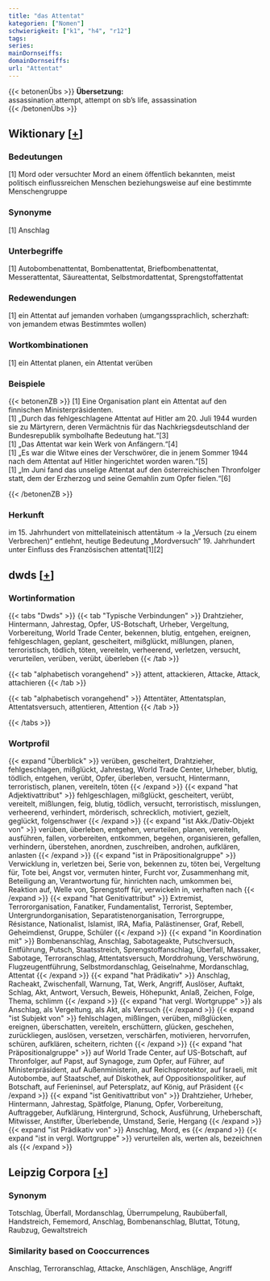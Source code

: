 ```yaml
---
title: "das Attentat"
kategorien: ["Nomen"]
schwierigkeit: ["k1", "h4", "r12"]
tags:
series:
mainDornseiffs:
domainDornseiffs:
url: "Attentat"
---
```


{{< betonenÜbs >}}
**Übersetzung:**  
assassination attempt, attempt on sb’s life, assassination  
{{< /betonenÜbs >}}

## Wiktionary [[+](https://de.wiktionary.org/wiki/Attentat)]

### Bedeutungen
[1] Mord oder versuchter Mord an einem öffentlich bekannten, meist politisch einflussreichen Menschen beziehungsweise auf eine bestimmte Menschengruppe  

### Synonyme
[1] Anschlag  

### Unterbegriffe
[1] Autobombenattentat, Bombenattentat, Briefbombenattentat, Messerattentat, Säureattentat, Selbstmordattentat, Sprengstoffattentat  

### Redewendungen
[1] ein Attentat auf jemanden vorhaben (umgangssprachlich, scherzhaft: von jemandem etwas Bestimmtes wollen)  

### Wortkombinationen
[1] ein Attentat planen, ein Attentat verüben  

### Beispiele
{{< betonenZB >}}
[1] Eine Organisation plant ein Attentat auf den finnischen Ministerpräsidenten.  
[1] „Durch das fehlgeschlagene Attentat auf Hitler am 20. Juli 1944 wurden sie zu Märtyrern, deren Vermächtnis für das Nachkriegsdeutschland der Bundesrepublik symbolhafte Bedeutung hat.“[3]  
[1] „Das Attentat war kein Werk von Anfängern.“[4]  
[1] „Es war die Witwe eines der Verschwörer, die in jenem Sommer 1944 nach dem Attentat auf Hitler hingerichtet worden waren.“[5]  
[1] „Im Juni fand das unselige Attentat auf den österreichischen Thronfolger statt, dem der Erzherzog und seine Gemahlin zum Opfer fielen.“[6]  

{{< /betonenZB >}}
### Herkunft
im 15. Jahrhundert von mittellateinisch attentātum → la „Versuch (zu einem Verbrechen)“ entlehnt, heutige Bedeutung „Mordversuch“ 19. Jahrhundert unter Einfluss des Französischen attentat[1][2]  



## dwds [[+](https://www.dwds.de/wb/Attentat)]

### Wortinformation
{{< tabs "Dwds" >}}
{{< tab "Typische Verbindungen" >}}
Drahtzieher, Hintermann, Jahrestag, Opfer, US-Botschaft, Urheber, Vergeltung, Vorbereitung, World Trade Center, bekennen, blutig, entgehen, ereignen, fehlgeschlagen, geplant, gescheitert, mißglückt, mißlungen, planen, terroristisch, tödlich, töten, vereiteln, verheerend, verletzen, versucht, verurteilen, verüben, verübt, überleben
{{< /tab >}}

{{< tab "alphabetisch vorangehend" >}}
attent, attackieren, Attacke, Attack, attachieren
{{< /tab >}}

{{< tab "alphabetisch vorangehend" >}}
Attentäter, Attentatsplan, Attentatsversuch, attentieren, Attention
{{< /tab >}}

{{< /tabs >}}

### Wortprofil
{{< expand "Überblick" >}} verüben, gescheitert, Drahtzieher, fehlgeschlagen, mißglückt, Jahrestag, World Trade Center, Urheber, blutig, tödlich, entgehen, verübt, Opfer, überleben, versucht, Hintermann, terroristisch, planen, vereiteln, töten {{< /expand >}}
{{< expand "hat Adjektivattribut" >}} fehlgeschlagen, mißglückt, gescheitert, verübt, vereitelt, mißlungen, feig, blutig, tödlich, versucht, terroristisch, misslungen, verheerend, verhindert, mörderisch, schrecklich, motiviert, gezielt, geglückt, folgenschwer {{< /expand >}}
{{< expand "ist Akk./Dativ-Objekt von" >}} verüben, überleben, entgehen, verurteilen, planen, vereiteln, ausführen, fallen, vorbereiten, entkommen, begehen, organisieren, gefallen, verhindern, überstehen, anordnen, zuschreiben, androhen, aufklären, anlasten {{< /expand >}}
{{< expand "ist in Präpositionalgruppe" >}} Verwicklung in, verletzen bei, Serie von, bekennen zu, töten bei, Vergeltung für, Tote bei, Angst vor, vermuten hinter, Furcht vor, Zusammenhang mit, Beteiligung an, Verantwortung für, hinrichten nach, umkommen bei, Reaktion auf, Welle von, Sprengstoff für, verwickeln in, verhaften nach {{< /expand >}}
{{< expand "hat Genitivattribut" >}} Extremist, Terrororganisation, Fanatiker, Fundamentalist, Terrorist, September, Untergrundorganisation, Separatistenorganisation, Terrorgruppe, Résistance, Nationalist, Islamist, IRA, Mafia, Palästinenser, Graf, Rebell, Geheimdienst, Gruppe, Schüler {{< /expand >}}
{{< expand "in Koordination mit" >}} Bombenanschlag, Anschlag, Sabotageakte, Putschversuch, Entführung, Putsch, Staatsstreich, Sprengstoffanschlag, Überfall, Massaker, Sabotage, Terroranschlag, Attentatsversuch, Morddrohung, Verschwörung, Flugzeugentführung, Selbstmordanschlag, Geiselnahme, Mordanschlag, Attentat {{< /expand >}}
{{< expand "hat Prädikativ" >}} Anschlag, Racheakt, Zwischenfall, Warnung, Tat, Werk, Angriff, Auslöser, Auftakt, Schlag, Akt, Antwort, Versuch, Beweis, Höhepunkt, Anlaß, Zeichen, Folge, Thema, schlimm {{< /expand >}}
{{< expand "hat vergl. Wortgruppe" >}} als Anschlag, als Vergeltung, als Akt, als Versuch {{< /expand >}}
{{< expand "ist Subjekt von" >}} fehlschlagen, mißlingen, verüben, mißglücken, ereignen, überschatten, vereiteln, erschüttern, glücken, geschehen, zurückliegen, auslösen, versetzen, verschärfen, motivieren, hervorrufen, schüren, aufklären, scheitern, richten {{< /expand >}}
{{< expand "hat Präpositionalgruppe" >}} auf World Trade Center, auf US-Botschaft, auf Thronfolger, auf Papst, auf Synagoge, zum Opfer, auf Führer, auf Ministerpräsident, auf Außenministerin, auf Reichsprotektor, auf Israeli, mit Autobombe, auf Staatschef, auf Diskothek, auf Oppositionspolitiker, auf Botschaft, auf Ferieninsel, auf Petersplatz, auf König, auf Präsident {{< /expand >}}
{{< expand "ist Genitivattribut von" >}} Drahtzieher, Urheber, Hintermann, Jahrestag, Spätfolge, Planung, Opfer, Vorbereitung, Auftraggeber, Aufklärung, Hintergrund, Schock, Ausführung, Urheberschaft, Mitwisser, Anstifter, Überlebende, Umstand, Serie, Hergang {{< /expand >}}
{{< expand "ist Prädikativ von" >}} Anschlag, Mord, es {{< /expand >}}
{{< expand "ist in vergl. Wortgruppe" >}} verurteilen als, werten als, bezeichnen als {{< /expand >}}

## Leipzig Corpora [[+](https://corpora.uni-leipzig.de/en/res?word=Attentat&corpusId=deu_newscrawl-public_2018)]


### Synonym
Totschlag, Überfall, Mordanschlag, Überrumpelung, Raubüberfall, Handstreich, Fememord, Anschlag, Bombenanschlag, Bluttat, Tötung, Raubzug, Gewaltstreich


### Similarity based on Cooccurrences
Anschlag, Terroranschlag, Attacke, Anschlägen, Anschläge, Angriff

